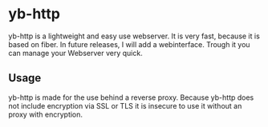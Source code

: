 # yb-http

yb-http is a lightweight and easy use webserver. It is very fast, 
because it is based on fiber. 
In future releases, I will add a webinterface. Trough it you can manage your Webserver very quick.


## Usage
yb-http is made for the use behind a reverse proxy. Because yb-http does not include
encryption via SSL or TLS it is insecure to use it without an proxy with encryption.
